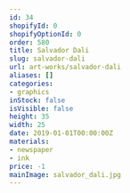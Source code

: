 ```yaml
---
id: 34
shopifyId: 0
shopifyOptionId: 0
order: 580
title: Salvador Dali
slug: salvador-dali
url: art-works/salvador-dali
aliases: []
categories:
- graphics
inStock: false
isVisible: false
height: 35
width: 25
date: 2019-01-01T00:00:00Z
materials:
- newspaper
- ink
price: -1
mainImage: salvador_dali.jpg
---
```

